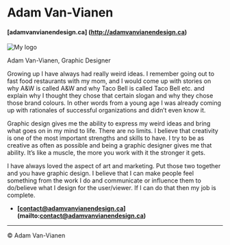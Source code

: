 # Adam Van-Vianen

#### [adamvanvianendesign.ca] (http://adamvanvianendesign.ca)

![My logo](logo.svg)

Adam Van-Vianen, Graphic Designer

Growing up I have always had really weird ideas. I remember going out to fast food restaurants with my mom, and I would come up with stories on why A&W is called A&W and why Taco Bell is called Taco Bell etc. and explain why I thought they chose that certain slogan and why they chose those brand colours. In other words from a young age I was already coming up with rationales of successful organizations and didn’t even know it.

Graphic design gives me the ability to express my weird ideas and bring what goes on in my mind to life. There are no limits. I believe that creativity is one of the most important strengths and skills to have. I try to be as creative as often as possible and being a graphic designer gives me that ability. It’s like a muscle, the more you work with it the stronger it gets.

I have always loved the aspect of art and marketing. Put those two together and you have graphic design. I believe that I can make people feel something from the work I do and communicate or influence them to do/believe what I design for the user/viewer. If I can do that then my job is complete.

- **[contact@adamvanvianendesign.ca] (mailto:contact@adamvanvianendesign.ca)**

---

© Adam Van-Vianen
